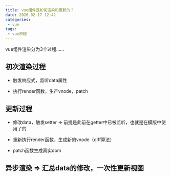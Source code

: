 ```yaml
---
title: vue组件是如何渲染和更新的？
date: 2020-02-17 12:42
categories: 
 - vue
tags: 
 - vue原理
---
```

vue组件渲染分为3个过程……
<!-- more -->

## 初次渲染过程

- 触发响应式，监听data属性

- 执行render函数，生产vnode，patch


## 更新过程

- 修改data，触发setter => 前提是此前在getter中已被监听，也就是在模版中使用了的

- 重新执行render函数，生成新的vnode（diff算法）

- patch函数生成真实dom

## 异步渲染 => 汇总data的修改，一次性更新视图



